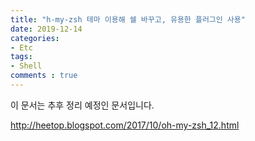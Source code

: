```yaml
---
title: "h-my-zsh 테마 이용해 쉘 바꾸고, 유용한 플러그인 사용"
date: 2019-12-14
categories:
- Etc
tags:
- Shell
comments : true
---
```


이 문서는 추후 정리 예정인 문서입니다.

http://heetop.blogspot.com/2017/10/oh-my-zsh_12.html

